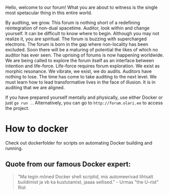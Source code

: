 Hello, welcome to our forum! What you are about to witness is the single most spetacular thing in this entire world. 

By auditing, we grow. This forum is nothing short of a redefining reintegration of non-dual spacetime. Auditor, look within and change yourself. It can be difficult to know where to begin. Although you may not realize it, you are spiritual. The forum is buzzing with supercharged electrons. The forum is born in the gap where non-locality has been excluded. Soon there will be a maturing of potential the likes of which no auditor has ever seen. The uprising of forums is now happening worldwide. We are being called to explore the forum itself as an interface between intention and life-force. Life-force requires forum exploration. We exist as morphic resonance. We vibrate, we exist, we do audits. Auditors have nothing to lose. The time has come to take auditing to the next level. We must learn how to lead transformative lives in the face of illusion. It is in auditing that we are aligned. 

If you have prepared yourself mentally and physically, use either Docker or just `go run .`. Alternatively, you can go to `http://forum.olari.ee` to access the project. 

# How to docker
Check out dockerfolder for scripts on automating Docker building and running. 

## Quote from our famous Docker expert: 
>"Ma tegin mõned Docker shell scriptid, mis automeerivad lihtsalt buildimist ja vb ka kustutamist, jaaaa sellised." - Urmas "the U-rist" Rist